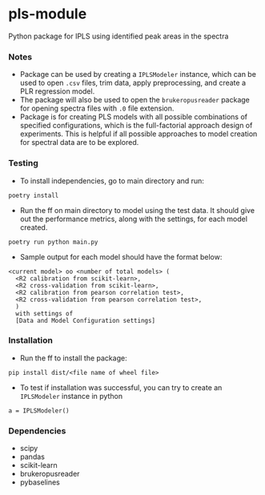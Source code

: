 # pls-module
Python package for IPLS using identified peak areas in the spectra

### Notes
  * Package can be used by creating a `IPLSModeler` instance, which can be used to open `.csv` files, trim data, apply preprocessing, and create a PLR regression model.
  * The package will also be used to open the `brukeropusreader` package for opening spectra files with `.0` file extension.
  * Package is for creating PLS models with all possible combinations of specified configurations, which is the full-factorial approach design of experiments. This is helpful if all possible approaches to model creation for spectral data are to be explored.

### Testing
  * To install independencies, go to main directory and run:
```
poetry install
```
  * Run the ff on main directory to model using the test data. It should give out the performance metrics, along with the settings, for each model created.
```
poetry run python main.py
```
  * Sample output for each model should have the format below:
```
<current model> oo <number of total models> (
  <R2 calibration from scikit-learn>,
  <R2 cross-validation from scikit-learn>,
  <R2 calibration from pearson correlation test>,
  <R2 cross-validation from pearson correlation test>,
  ) 
  with settings of 
  [Data and Model Configuration settings]
```

### Installation
  * Run the ff to install the package:
  ```
  pip install dist/<file name of wheel file>
  ```
  * To test if installation was successful, you can try to create an `IPLSModeler` instance in python
  ```
  a = IPLSModeler()
  ```

### Dependencies
 * scipy
 * pandas
 * scikit-learn
 * brukeropusreader
 * pybaselines

 